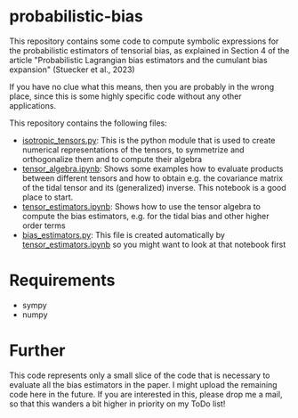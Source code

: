 # probabilistic-bias
This repository contains some code to compute symbolic expressions for the probabilistic estimators of tensorial bias, as explained in Section 4 of the article "Probabilistic Lagrangian bias estimators and the cumulant bias
expansion" (Stuecker et al., 2023)

If you have no clue what this means, then you are probably in the wrong place, since this is some highly specific code without any other applications.

This repository contains the following files:
* [isotropic_tensors.py](isotropic_tensors.py): This is the python module that is used to create numerical representations of the tensors, to symmetrize and orthogonalize them and to compute their algebra
* [tensor_algebra.ipynb](tensor_algebra.ipynb): Shows some examples how to evaluate products between different tensors and how to obtain e.g. the covariance matrix of the tidal tensor and its (generalized) inverse. This notebook is a good place to start.
* [tensor_estimators.ipynb](tensor_estimators.ipynb): Shows how to use the tensor algebra to compute the bias estimators, e.g. for the tidal bias and other higher order terms
* [bias_estimators.py](bias_estimators.py): This file is created automatically by [tensor_estimators.ipynb](tensor_estimators.ipynb) so you might want to look at that notebook first

# Requirements
* sympy
* numpy

# Further
This code represents only a small slice of the code that is necessary to evaluate all the bias estimators in the paper. I might upload the remaining code here in the future. If you are interested in this, please drop me a mail, so that this wanders a bit higher in priority on my ToDo list!
